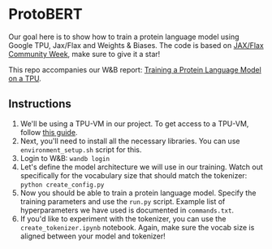 # ProtoBERT
Our goal here is to show how to train a protein language model using Google TPU, Jax/Flax and Weights & Biases. The code is based on [JAX/Flax Community Week](https://github.com/huggingface/transformers/blob/main/examples/research_projects/jax-projects/README.md), make sure to give it a star!

This repo accompanies our W&B report: [Training a Protein Language Model on a TPU](https://wandb.ai/darek/protobert/reports/Training-a-Protein-Language-Model-on-a-TPU--VmlldzoyNzg2NTgz).

## Instructions
1. We'll be using a TPU-VM in our project. To get access to a TPU-VM, follow [this guide](https://cloud.google.com/tpu/docs/users-guide-tpu-vm).
2. Next, you'll need to install all the necessary libraries. You can use `environment_setup.sh` script for this. 
3. Login to W&B: `wandb login`
4. Let's define the model architecture we will use in our training. Watch out specifically for the vocabulary size that should match the tokenizer: `python create_config.py`
5. Now you should be able to train a protein language model. Specify the training parameters and use the `run.py` script. Example list of hyperparameters we have used is documented in `commands.txt`.
6. If you'd like to experiment with the tokenizer, you can use the `create_tokenizer.ipynb` notebook. Again, make sure the vocab size is aligned between your model and tokenizer!


